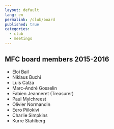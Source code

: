 ```yaml
---
layout: default
lang: en
permalink: /club/board
published: true
categories:
  - club
  - meetings
---
```


## MFC board members 2015-2016

* Eloi Bail
* ‎Niklaus Buchi
* Luis Calza
* Marc-André Gosselin
* Fabien Jeanneret (Treasurer)
* Paul Mylchreest
* Olivier Normandin
* Eero Piilokivi
* Charlie Simpkins
* Kurre Stahlberg
